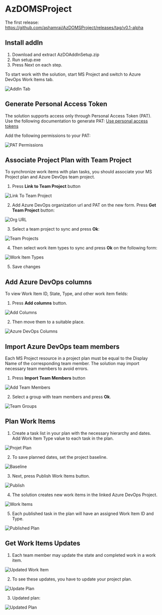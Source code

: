 # AzDOMSProject

The first release: https://github.com/ashamrai/AzDOMSProject/releases/tag/v0.1-alpha

## Install addIn
1.	Download and extract AzDOAddInSetup.zip
1.	Run setup.exe
1.	Press Next on each step.

To start work with the solution, start MS Project and switch to Azure DevOps Work Items tab.

![AddIn Tab](/images/addin_tab.png)

## Generate Personal Access Token
The solution supports access only through Personal Access Token (PAT). Use the following documentation to generate PAT: [Use personal access tokens](https://docs.microsoft.com/en-us/azure/devops/organizations/accounts/use-personal-access-tokens-to-authenticate?view=azure-devops&tabs=preview-page)

Add the following permissions to your PAT:

![PAT Permissions](/images/pat_permissions.png)

## Associate Project Plan with Team Project
To synchronize work items with plan tasks, you should associate your MS Project plan and Azure DevOps team project.

1. Press **Link to Team Project** button

![Link To Team Project](/images/link_team_project.png)

2. Add Azure DevOps organization url and PAT on the new form. Press **Get Team Project** button:

![Org URL](/images/add_org_url.png)

3.	Select a team project to sync and press **Ok**:

![Team Projects](/images/add_team_project.png)

4.	Then select work item types to sync and press **Ok** on the following form:

![Work Item Types](/images/work_items_list.png)

5. Save changes

## Add Azure DevOps columns
To view Work Item ID, State, Type, and other work item fields:

1. Press **Add columns** button.

![Add Columns](/images/add_columns.png)

2. Then move them to a suitable place.

![Azure DevOps Columns](/images/devops_columns.png)

## Import Azure DevOps team members
Each MS Project resource in a project plan must be equal to the Display Name of the corresponding team member. The solution may import necessary team members to avoid errors.
1. Press **Import Team Members** button

![Add Team Members](/images/import_users.png)

2. Select a group with team members and press **Ok**.

![Team Groups](/images/team_to_import.png)

## Plan Work Items
1.	Create a task list in your plan with the necessary hierarchy and dates. Add Work Item Type value to each task in the plan.

![Projet Plan](/images/plan_workitems.png)

2.	To save planned dates, set the project baseline.

![Baseline](/images/set_baseline.png)

3.	Next, press Publish Work Items button.

![Publish](/images/publish.png)

4.	The solution creates new work items in the linked Azure DevOps Project.

![Work Items](/images/work_items.png)

5.	Each published task in the plan will have an assigned Work Item ID and Type.

![Published Plan](/images/pulished_tasks.png)

## Get Work Items Updates
1.	Each team member may update the state and completed work in a work item. 

![Updated Work Item](/images/updated_work_item.png)

2.	To see these updates, you have to update your project plan.

![Update Plan](/images/update_plan.png)

3.	Updated plan:

![Updated Plan](/images/updated_plan.png)
